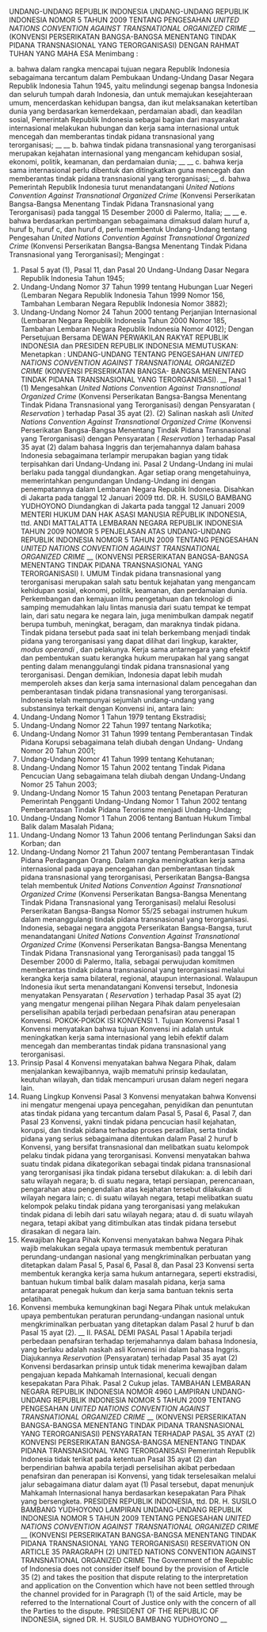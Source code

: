  UNDANG-UNDANG REPUBLIK INDONESIA UNDANG-UNDANG REPUBLIK INDONESIA NOMOR 5 TAHUN 2009 TENTANG PENGESAHAN _UNITED NATIONS CONVENTION AGAINST_ _TRANSNATIONAL ORGANIZED CRIME_ __ (KONVENSI PERSERIKATAN BANGSA-BANGSA MENENTANG TINDAK PIDANA TRANSNASIONAL YANG TERORGANISASI)
DENGAN RAHMAT TUHAN YANG MAHA ESA
Menimbang :

a. bahwa dalam rangka mencapai tujuan negara Republik Indonesia sebagaimana tercantum dalam Pembukaan Undang-Undang Dasar Negara Republik Indonesia Tahun 1945, yaitu melindungi segenap bangsa Indonesia dan seluruh tumpah darah Indonesia, dan untuk memajukan kesejahteraan umum, mencerdaskan kehidupan bangsa, dan ikut melaksanakan ketertiban dunia yang berdasarkan kemerdekaan, perdamaian abadi, dan keadilan sosial, Pemerintah Republik Indonesia sebagai bagian dari masyarakat internasional melakukan hubungan dan kerja sama internasional untuk mencegah dan memberantas tindak pidana transnasional yang terorganisasi; __ __ b. bahwa tindak pidana transnasional yang terorganisasi merupakan kejahatan internasional yang mengancam kehidupan sosial, ekonomi, politik, keamanan, dan perdamaian dunia; __ __ c. bahwa kerja sama internasional perlu dibentuk dan ditingkatkan guna mencegah dan memberantas tindak pidana transnasional yang terorganisasi; __ d. bahwa Pemerintah Republik Indonesia turut menandatangani _United Nations Convention Against_ _Transnational Organized Crime_ (Konvensi Perserikatan Bangsa-Bangsa Menentang Tindak Pidana Transnasional yang Terorganisasi) pada tanggal 15 Desember 2000 di Palermo, Italia; __ __ e. bahwa berdasarkan pertimbangan sebagaimana dimaksud dalam huruf a, huruf b, huruf c, dan huruf d, perlu membentuk Undang-Undang tentang Pengesahan _United_ _Nations_ _Convention_ _Against_ _Transnational_ _Organized Crime_ (Konvensi Perserikatan Bangsa-Bangsa Menentang Tindak Pidana Transnasional yang Terorganisasi);
Mengingat :

1. Pasal 5 ayat (1), Pasal 11, dan Pasal 20 Undang-Undang Dasar Negara Republik Indonesia Tahun 1945;
2. Undang-Undang Nomor 37 Tahun 1999 tentang Hubungan Luar Negeri (Lembaran Negara Republik Indonesia Tahun 1999 Nomor 156, Tambahan Lembaran Negara Republik Indonesia Nomor 3882);
3. Undang-Undang Nomor 24 Tahun 2000 tentang Perjanjian Internasional (Lembaran Negara Republik Indonesia Tahun 2000 Nomor 185, Tambahan Lembaran Negara Republik Indonesia Nomor 4012); Dengan Persetujuan Bersama DEWAN PERWAKILAN RAKYAT REPUBLIK INDONESIA dan PRESIDEN REPUBLIK INDONESIA
MEMUTUSKAN:
 Menetapkan : UNDANG-UNDANG TENTANG PENGESAHAN _UNITED_ _NATIONS_ _CONVENTION_ _AGAINST_ _TRANSNATIONAL_ _ORGANIZED CRIME_ (KONVENSI PERSERIKATAN BANGSA- BANGSA MENENTANG TINDAK PIDANA TRANSNASIONAL YANG TERORGANISASI). __
Pasal 1
(1) Mengesahkan _United_ _Nations_ _Convention_ _Against_ _Transnational Organized Crime_ (Konvensi Perserikatan Bangsa-Bangsa Menentang Tindak Pidana Transnasional yang Terorganisasi) dengan Pensyaratan ( _Reservation_ ) terhadap Pasal 35 ayat (2).
(2) Salinan naskah asli _United Nations Convention Against_ _Transnational Organized Crime_ (Konvensi Perserikatan Bangsa-Bangsa Menentang Tindak Pidana Transnasional yang Terorganisasi) dengan Pensyaratan ( _Reservation_ ) terhadap Pasal 35 ayat (2) dalam bahasa Inggris dan terjemahannya dalam bahasa Indonesia sebagaimana terlampir merupakan bagian yang tidak terpisahkan dari Undang-Undang ini.
Pasal 2
Undang-Undang ini mulai berlaku pada tanggal diundangkan.
Agar setiap orang mengetahuinya, memerintahkan pengundangan Undang-Undang ini dengan penempatannya dalam Lembaran Negara Republik Indonesia. Disahkan di Jakarta pada tanggal 12 Januari 2009 ttd. DR. H. SUSILO BAMBANG YUDHOYONO Diundangkan di Jakarta pada tanggal 12 Januari 2009 MENTERI HUKUM DAN HAK ASASI MANUSIA REPUBLIK INDONESIA, ttd. ANDI MATTALATTA LEMBARAN NEGARA REPUBLIK INDONESIA TAHUN 2009 NOMOR 5 PENJELASAN ATAS UNDANG-UNDANG REPUBLIK INDONESIA NOMOR 5 TAHUN 2009 TENTANG PENGESAHAN _UNITED NATIONS CONVENTION AGAINST_ _TRANSNATIONAL ORGANIZED CRIME_ __ (KONVENSI PERSERIKATAN BANGSA-BANGSA MENENTANG TINDAK PIDANA TRANSNASIONAL YANG TERORGANISASI) I. UMUM Tindak pidana transnasional yang terorganisasi merupakan salah satu bentuk kejahatan yang mengancam kehidupan sosial, ekonomi, politik, keamanan, dan perdamaian dunia. Perkembangan dan kemajuan ilmu pengetahuan dan teknologi di samping memudahkan lalu lintas manusia dari suatu tempat ke tempat lain, dari satu negara ke negara lain, juga menimbulkan dampak negatif berupa tumbuh, meningkat, beragam, dan maraknya tindak pidana. Tindak pidana tersebut pada saat ini telah berkembang menjadi tindak pidana yang terorganisasi yang dapat dilihat dari lingkup, karakter, _modus_ _operandi_ , dan pelakunya. Kerja sama antarnegara yang efektif dan pembentukan suatu kerangka hukum merupakan hal yang sangat penting dalam menanggulangi tindak pidana transnasional yang terorganisasi. Dengan demikian, Indonesia dapat lebih mudah memperoleh akses dan kerja sama internasional dalam pencegahan dan pemberantasan tindak pidana transnasional yang terorganisasi. Indonesia telah mempunyai sejumlah undang-undang yang substansinya terkait dengan Konvensi ini, antara lain:
1. Undang-Undang Nomor 1 Tahun 1979 tentang Ekstradisi;
2. Undang-Undang Nomor 22 Tahun 1997 tentang Narkotika;
3. Undang-Undang Nomor 31 Tahun 1999 tentang Pemberantasan Tindak Pidana Korupsi sebagaimana telah diubah dengan Undang- Undang Nomor 20 Tahun 2001;
4. Undang-Undang Nomor 41 Tahun 1999 tentang Kehutanan;
5. Undang-Undang Nomor 15 Tahun 2002 tentang Tindak Pidana Pencucian Uang sebagaimana telah diubah dengan Undang-Undang Nomor 25 Tahun 2003;
6. Undang-Undang Nomor 15 Tahun 2003 tentang Penetapan Peraturan Pemerintah Pengganti Undang-Undang Nomor 1 Tahun 2002 tentang Pemberantasan Tindak Pidana Terorisme menjadi Undang-Undang;
7. Undang-Undang Nomor 1 Tahun 2006 tentang Bantuan Hukum Timbal Balik dalam Masalah Pidana;
8. Undang-Undang Nomor 13 Tahun 2006 tentang Perlindungan Saksi dan Korban; dan
9. Undang-Undang Nomor 21 Tahun 2007 tentang Pemberantasan Tindak Pidana Perdagangan Orang. Dalam rangka meningkatkan kerja sama internasional pada upaya pencegahan dan pemberantasan tindak pidana transnasional yang terorganisasi, Perserikatan Bangsa-Bangsa telah membentuk _United_ _Nations Convention Against Transnational Organized Crime_ (Konvensi Perserikatan Bangsa-Bangsa Menentang Tindak Pidana Transnasional yang Terorganisasi) melalui Resolusi Perserikatan Bangsa-Bangsa Nomor 55/25 sebagai instrumen hukum dalam menanggulangi tindak pidana transnasional yang terorganisasi. Indonesia, sebagai negara anggota Perserikatan Bangsa-Bangsa, turut menandatangani _United_ _Nations_ _Convention_ _Against_ _Transnational_ _Organized Crime_ (Konvensi Perserikatan Bangsa-Bangsa Menentang Tindak Pidana Transnasional yang Terorganisasi) pada tanggal 15 Desember 2000 di Palermo, Italia, sebagai perwujudan komitmen memberantas tindak pidana transnasional yang terorganisasi melalui kerangka kerja sama bilateral, regional, ataupun internasional. Walaupun Indonesia ikut serta menandatangani Konvensi tersebut, Indonesia menyatakan Pensyaratan ( _Reservation_ ) terhadap Pasal 35 ayat (2) yang mengatur mengenai pilihan Negara Pihak dalam penyelesaian perselisihan apabila terjadi perbedaan penafsiran atau penerapan Konvensi. POKOK-POKOK ISI KONVENSI 1. Tujuan Konvensi Pasal 1 Konvensi menyatakan bahwa tujuan Konvensi ini adalah untuk meningkatkan kerja sama internasional yang lebih efektif dalam mencegah dan memberantas tindak pidana transnasional yang terorganisasi.
2. Prinsip Pasal 4 Konvensi menyatakan bahwa Negara Pihak, dalam menjalankan kewajibannya, wajib mematuhi prinsip kedaulatan, keutuhan wilayah, dan tidak mencampuri urusan dalam negeri negara lain.
3. Ruang Lingkup Konvensi Pasal 3 Konvensi menyatakan bahwa Konvensi ini mengatur mengenai upaya pencegahan, penyidikan dan penuntutan atas tindak pidana yang tercantum dalam Pasal 5, Pasal 6, Pasal 7, dan Pasal 23 Konvensi, yakni tindak pidana pencucian hasil kejahatan, korupsi, dan tindak pidana terhadap proses peradilan, serta tindak pidana yang serius sebagaimana ditentukan dalam Pasal 2 huruf b Konvensi, yang bersifat transnasional dan melibatkan suatu kelompok pelaku tindak pidana yang terorganisasi. Konvensi menyatakan bahwa suatu tindak pidana dikategorikan sebagai tindak pidana transnasional yang terorganisasi jika tindak pidana tersebut dilakukan:
a. di lebih dari satu wilayah negara;
b. di suatu negara, tetapi persiapan, perencanaan, pengarahan atau pengendalian atas kejahatan tersebut dilakukan di wilayah negara lain;
c. di suatu wilayah negara, tetapi melibatkan suatu kelompok pelaku tindak pidana yang terorganisasi yang melakukan tindak pidana di lebih dari satu wilayah negara; atau
d. di suatu wilayah negara, tetapi akibat yang ditimbulkan atas tindak pidana tersebut dirasakan di negara lain.
4. Kewajiban Negara Pihak Konvensi menyatakan bahwa Negara Pihak wajib melakukan segala upaya termasuk membentuk peraturan perundang-undangan nasional yang mengkriminalkan perbuatan yang ditetapkan dalam Pasal 5, Pasal 6, Pasal 8, dan Pasal 23 Konvensi serta membentuk kerangka kerja sama hukum antarnegara, seperti ekstradisi, bantuan hukum timbal balik dalam masalah pidana, kerja sama antaraparat penegak hukum dan kerja sama bantuan teknis serta pelatihan.
5. Konvensi membuka kemungkinan bagi Negara Pihak untuk melakukan upaya pembentukan peraturan perundang-undangan nasional untuk mengkriminalkan perbuatan yang ditetapkan dalam Pasal 2 huruf b dan Pasal 15 ayat (2). __ II. PASAL DEMI PASAL
Pasal 1
Apabila terjadi perbedaan penafsiran terhadap terjemahannya dalam bahasa Indonesia, yang berlaku adalah naskah asli Konvensi ini dalam bahasa Inggris. Diajukannya _Reservation_ (Pensyaratan) terhadap Pasal 35 ayat (2) Konvensi berdasarkan prinsip untuk tidak menerima kewajiban dalam pengajuan kepada Mahkamah Internasional, kecuali dengan kesepakatan Para Pihak. Pasal 2 Cukup jelas. TAMBAHAN LEMBARAN NEGARA REPUBLIK INDONESIA NOMOR 4960 LAMPIRAN UNDANG-UNDANG REPUBLIK INDONESIA NOMOR 5 TAHUN 2009 TENTANG PENGESAHAN _UNITED NATIONS CONVENTION AGAINST_ _TRANSNATIONAL ORGANIZED CRIME_ __ (KONVENSI PERSERIKATAN BANGSA-BANGSA MENENTANG TINDAK PIDANA TRANSNASIONAL YANG TERORGANISASI) PENSYARATAN TERHADAP PASAL 35 AYAT (2) KONVENSI PERSERIKATAN BANGSA-BANGSA MENENTANG TINDAK PIDANA TRANSNASIONAL YANG TERORGANISASI Pemerintah Republik Indonesia tidak terikat pada ketentuan Pasal 35 ayat (2) dan berpendirian bahwa apabila terjadi perselisihan akibat perbedaan penafsiran dan penerapan isi Konvensi, yang tidak terselesaikan melalui jalur sebagaimana diatur dalam ayat (1) Pasal tersebut, dapat menunjuk Mahkamah Internasional hanya berdasarkan kesepakatan Para Pihak yang bersengketa. PRESIDEN REPUBLIK INDONESIA, ttd. DR. H. SUSILO BAMBANG YUDHOYONO LAMPIRAN UNDANG-UNDANG REPUBLIK INDONESIA NOMOR 5 TAHUN 2009 TENTANG PENGESAHAN _UNITED NATIONS CONVENTION AGAINST_ _TRANSNATIONAL ORGANIZED CRIME_ __ (KONVENSI PERSERIKATAN BANGSA-BANGSA MENENTANG TINDAK PIDANA TRANSNASIONAL YANG TERORGANISASI) RESERVATION ON ARTICLE 35 PARAGRAPH (2) UNITED NATIONS CONVENTION AGAINST TRANSNATIONAL ORGANIZED CRIME The Government of the Republic of Indonesia does not consider itself bound by the provision of Article 35 (2) and takes the position that dispute relating to the interpretation and application on the Convention which have not been settled through the channel provided for in Paragraph (1) of the said Article, may be referred to the International Court of Justice only with the concern of all the Parties to the dispute. PRESIDENT OF THE REPUBLIC OF INDONESIA, signed DR. H. SUSILO BAMBANG YUDHOYONO __
